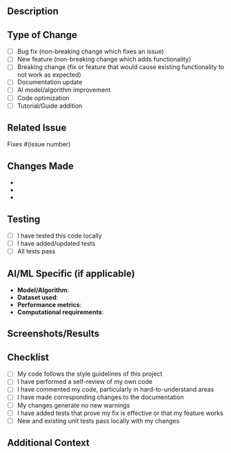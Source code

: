 ## Description
<!-- Provide a clear and concise description of your changes -->

## Type of Change
<!-- Check all that apply -->
- [ ] Bug fix (non-breaking change which fixes an issue)
- [ ] New feature (non-breaking change which adds functionality)
- [ ] Breaking change (fix or feature that would cause existing functionality to not work as expected)
- [ ] Documentation update
- [ ] AI model/algorithm improvement
- [ ] Code optimization
- [ ] Tutorial/Guide addition

## Related Issue
<!-- Link to the issue this PR addresses (if applicable) -->
Fixes #(issue number)

## Changes Made
<!-- List the specific changes made in this PR -->
- 
- 
- 

## Testing
<!-- Describe the tests you ran and how to reproduce them -->
- [ ] I have tested this code locally
- [ ] I have added/updated tests
- [ ] All tests pass

## AI/ML Specific (if applicable)
- **Model/Algorithm**: 
- **Dataset used**: 
- **Performance metrics**: 
- **Computational requirements**: 

## Screenshots/Results
<!-- If applicable, add screenshots or results to demonstrate your changes -->

## Checklist
- [ ] My code follows the style guidelines of this project
- [ ] I have performed a self-review of my own code
- [ ] I have commented my code, particularly in hard-to-understand areas
- [ ] I have made corresponding changes to the documentation
- [ ] My changes generate no new warnings
- [ ] I have added tests that prove my fix is effective or that my feature works
- [ ] New and existing unit tests pass locally with my changes

## Additional Context
<!-- Add any other context about the pull request here -->
